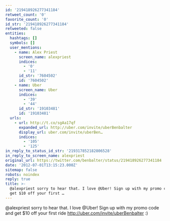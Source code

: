 ```yaml
---
id: '219418926277341184'
retweet_count: '0'
favorite_count: '0'
id_str: '219418926277341184'
retweeted: false
entities:
  hashtags: []
  symbols: []
  user_mentions:
    - name: Alex Priest
      screen_name: alexpriest
      indices:
        - '0'
        - '11'
      id_str: '7604502'
      id: '7604502'
    - name: Uber
      screen_name: Uber
      indices:
        - '39'
        - '44'
      id_str: '19103481'
      id: '19103481'
  urls:
    - url: http://t.co/sgAa17qf
      expanded_url: http://uber.com/invite/uberBenbalter
      display_url: uber.com/invite/uberBen…
      indices:
        - '105'
        - '125'
in_reply_to_status_id_str: '219317852182806528'
in_reply_to_screen_name: alexpriest
original_url: https://twitter.com/benbalter/status/219418926277341184
date: '2012-07-01T13:15:23.000Z'
sitemap: false
robots: noindex
reply: true
title: >-
  @alexpriest sorry to hear that. I love @Uber! Sign up with my promo code and
  get $10 off your first …
---
```


@alexpriest sorry to hear that. I love @Uber! Sign up with my promo code and get $10 off your first ride http://uber.com/invite/uberBenbalter :)